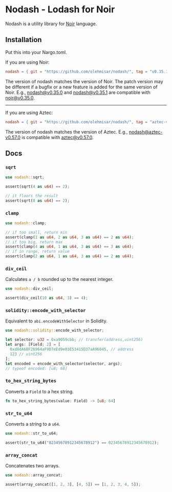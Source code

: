 # Nodash - Lodash for Noir

Nodash is a utility library for [Noir](https://github.com/noir-lang/noir) language.

## Installation

Put this into your Nargo.toml.

If you are using Noir:

```toml
nodash = { git = "https://github.com/olehmisar/nodash/", tag = "v0.35.1" }
```

The version of nodash matches the version of Noir. The patch version may be different if a bugfix or a new feature is added for the same version of Noir. E.g., nodash@v0.35.0 and nodash@v0.35.1 are compatible with noir@v0.35.0.

---

If you are using Aztec:

```toml
nodash = { git = "https://github.com/olehmisar/nodash/", tag = "aztec-v0.57.0" }
```

The version of nodash matches the version of Aztec. E.g., nodash@aztec-v0.57.0 is compatible with aztec@v0.57.0.

## Docs

### `sqrt`

```rs
use nodash::sqrt;

assert(sqrt(4 as u64) == 2);

// it floors the result
assert(sqrt(8 as u64) == 2);
```

### `clamp`

```rs
use nodash::clamp;

// if too small, return min
assert(clamp(1 as u64, 2 as u64, 3 as u64) == 2 as u64);
// if too big, return max
assert(clamp(4 as u64, 1 as u64, 3 as u64) == 3 as u64);
// if in range, return value
assert(clamp(2 as u64, 1 as u64, 3 as u64) == 2 as u64);
```

### `div_ceil`

Calculates `a / b` rounded up to the nearest integer.

```rs
use nodash::div_ceil;

assert(div_ceil(10 as u64, 3) == 4);
```

### `solidity::encode_with_selector`

Equivalent to `abi.encodeWithSelector` in Solidity.

```rs
use nodash::solidity::encode_with_selector;

let selector: u32 = 0xa9059cbb; // transfer(address,uint256)
let args: [Field; 2] = [
  0xd8dA6BF26964aF9D7eEd9e03E53415D37aA96045, // address
  123 // uint256
];
let encoded = encode_with_selector(selector, args);
// typeof encoded: [u8; 68]
```

### `to_hex_string_bytes`

Converts a `Field` to a hex string.

```rs
fn to_hex_string_bytes(value: Field) -> [u8; 64]
```

### `str_to_u64`

Converts a string to a `u64`.

```rs
use nodash::str_to_u64;

assert(str_to_u64("02345678912345678912") == 02345678912345678912);
```

### `array_concat`

Concatenates two arrays.

```rs
use nodash::array_concat;

assert(array_concat([1, 2, 3], [4, 5]) == [1, 2, 3, 4, 5]);
```
